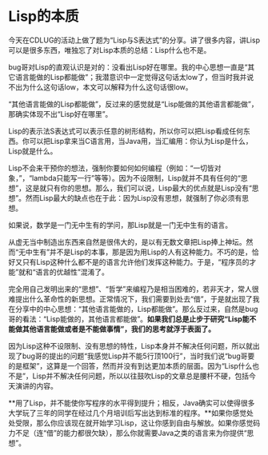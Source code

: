 Lisp的本质
==========

今天在CDLUG的活动上做了题为“Lisp与S表达式”的分享。讲了很多内容，讲Lisp可以是很多东西，唯独忘了对Lisp本质的总结：Lisp什么也不是。

bug哥对Lisp的直观认识是对的：没看出Lisp好在哪里。我的中心思想一直是“其它语言能做的Lisp都能做”；我潜意识中一定觉得这句话太low了，但当时我并说不出为什么这句话low，本文可以解释为什么这句话很low。

“其他语言能做的Lisp都能做”，反过来的感觉就是“Lisp能做的其他语言都能做”，那确实体现不出“Lisp好在哪里”。

Lisp的表示法S表达式可以表示任意的树形结构，所以你可以把Lisp看成任何东西。你可以把Lisp拿来当C语言用，当Java用，当汇编用：你认为Lisp是什么，Lisp就是什么。

Lisp不会来干预你的想法，强制你要如何如何编程（例如：“一切皆对象，”，“lambda只能写一行”等等）。因为不设限制，Lisp就并不具有任何的“思想”，这是就只有你的思想。那么，我们可以说，Lisp最大的优点就是Lisp没有“思想”。然而Lisp最大的缺点也在于此：因为Lisp没有思想，就强制了你必须有思想。

如果说，数学是一门无中生有的学问，那Lisp就是一门无中生有的语言。

从虚无当中制造出东西来自然是很伟大的，是以有无数文章把Lisp捧上神坛。然而“无中生有”并不是Lisp的本事，那是因为用Lisp的人有这种能力。不巧的是，恰好又只有Lisp这种什么都不是的语言允许他们发挥这种能力。于是，“程序员的才能”就和“语言的优越性”混淆了。

完全用自己发明出来的“思想”、“哲学”来编程乃是相当困难的，若非天才，常人很难提出什么革命性的新思想。正常情况下，我们需要到处去“借”，于是就出现了我在分享中的中心思想：“其他语言能做的，Lisp都能做”。那么反过来，自然是bug哥的看法：“Lisp能做的，其他语言都能做”。**如果我们总是止步于研究“Lisp能不能做其他语言能做或者是不能做事情”，我们的思考就浮于表面了。**

因为Lisp这种不设限制、没有思想的特性，Lisp本身并不解决任何问题，所以就出现了bug哥的提出的问题“我感觉Lisp并不能5行顶100行”，当时我们说“bug哥要的是框架”，这算是一个回答，然而并没有到达更加本质的层面。因为“Lisp什么也不是”，Lisp并不解决任何问题，所以以往鼓吹Lisp的文章总是腰杆不硬，包括今天演讲的内容。

**用了Lisp，并不能使你写程序的水平得到提升；相反，Java确实可以使得很多大学玩了三年的同学在经过几个月培训后写出达到标准的程序。**如果你感觉处处受限，那么你应该现在就开始学习Lisp，这让你感到自由与解放。如果你感觉码力不足（连“借”的能力都很欠缺），那么你就需要Java之类的语言来为你提供“思想”。

